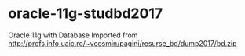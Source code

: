 # oracle-11g-studbd2017
Oracle 11g with Database Imported from http://profs.info.uaic.ro/~vcosmin/pagini/resurse_bd/dump2017/bd.zip
